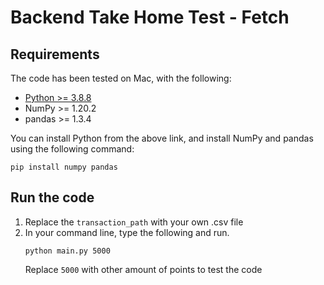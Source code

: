 # Backend Take Home Test - Fetch

## Requirements
The code has been tested on Mac, with the following:

- [Python >= 3.8.8](https://www.python.org/downloads/)
- NumPy >= 1.20.2
- pandas >= 1.3.4

<!-- - [NumPy >= 1.20.2](https://numpy.org/install/)
- [pandas >= 1.3.4](https://pandas.pydata.org/pandas-docs/stable/getting_started/install.html) -->

You can install Python from the above link, and install NumPy and pandas using the following command:

```
pip install numpy pandas
```

## Run the code
1. Replace the `transaction_path` with your own .csv file
2. In your command line, type the following and run.
    ```
    python main.py 5000
    ```
    Replace `5000` with other amount of points to test the code

